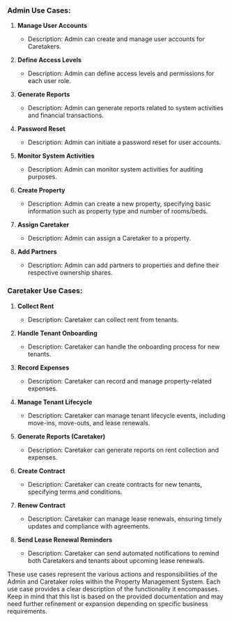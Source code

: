 ### Admin Use Cases:
1. **Manage User Accounts**
   - Description: Admin can create and manage user accounts for Caretakers.
   
2. **Define Access Levels**
   - Description: Admin can define access levels and permissions for each user role.

3. **Generate Reports**
   - Description: Admin can generate reports related to system activities and financial transactions.

4. **Password Reset**
   - Description: Admin can initiate a password reset for user accounts.

5. **Monitor System Activities**
   - Description: Admin can monitor system activities for auditing purposes.

6. **Create Property**
   - Description: Admin can create a new property, specifying basic information such as property type and number of rooms/beds.

7. **Assign Caretaker**
   - Description: Admin can assign a Caretaker to a property.

8. **Add Partners**
   - Description: Admin can add partners to properties and define their respective ownership shares.

### Caretaker Use Cases:
1. **Collect Rent**
   - Description: Caretaker can collect rent from tenants.

2. **Handle Tenant Onboarding**
   - Description: Caretaker can handle the onboarding process for new tenants.

3. **Record Expenses**
   - Description: Caretaker can record and manage property-related expenses.

4. **Manage Tenant Lifecycle**
   - Description: Caretaker can manage tenant lifecycle events, including move-ins, move-outs, and lease renewals.

5. **Generate Reports (Caretaker)**
   - Description: Caretaker can generate reports on rent collection and expenses.

6. **Create Contract**
   - Description: Caretaker can create contracts for new tenants, specifying terms and conditions.

7. **Renew Contract**
   - Description: Caretaker can manage lease renewals, ensuring timely updates and compliance with agreements.

8. **Send Lease Renewal Reminders**
   - Description: Caretaker can send automated notifications to remind both Caretakers and tenants about upcoming lease renewals.

These use cases represent the various actions and responsibilities of the Admin and Caretaker roles within the Property Management System. Each use case provides a clear description of the functionality it encompasses. Keep in mind that this list is based on the provided documentation and may need further refinement or expansion depending on specific business requirements.